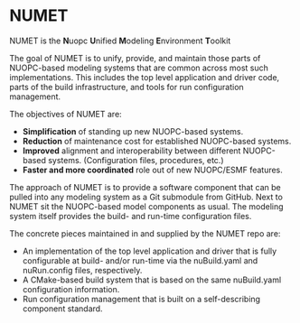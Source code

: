 # NUMET

NUMET is the **N**uopc **U**nified **M**odeling **E**nvironment **T**oolkit

The goal of NUMET is to unify, provide, and maintain those parts of NUOPC-based modeling systems that are common across most such implementations. This includes the top level application and driver code, parts of the build infrastructure, and tools for run configuration management.

The objectives of NUMET are:
 - **Simplification** of standing up new NUOPC-based systems.
 - **Reduction** of maintenance cost for established NUOPC-based systems.
 - **Improved** alignment and interoperability between different NUOPC-based systems. (Configuration files, procedures, etc.)
 - **Faster and more coordinated** role out of new NUOPC/ESMF features.

The approach of NUMET is to provide a software component that can be pulled into any modeling system as a Git submodule from GitHub. Next to NUMET sit the NUOPC-based model components as usual. The modeling system itself provides the build- and run-time configuration files.

The concrete pieces maintained in and supplied by the NUMET repo are:
 - An implementation of the top level application and driver that is fully configurable at build- and/or run-time via the nuBuild.yaml and nuRun.config files, respectively.
 - A CMake-based build system that is based on the same nuBuild.yaml configuration information.
 - Run configuration management that is built on a self-describing component standard.
